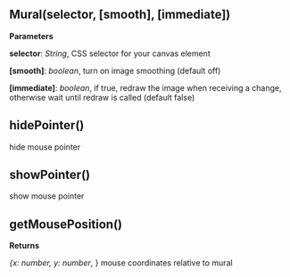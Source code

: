 Mural(selector, \[smooth\], \[immediate\])
------------------------------------------
**Parameters**

**selector**:  *String*,  CSS selector for your canvas element

**[smooth]**:  *boolean*,  turn on image smoothing (default off)

**[immediate]**:  *boolean*,  if true, redraw the image when receiving a change, otherwise wait until redraw is called (default false)

hidePointer()
-------------
hide mouse pointer


showPointer()
-------------
show mouse pointer


getMousePosition()
------------------
**Returns**

*{x: number, y: number*,  } mouse coordinates relative to mural

